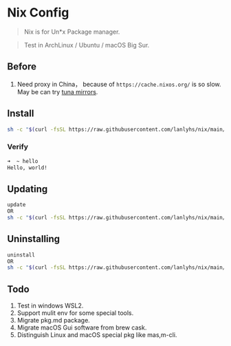 # Nix Config

> Nix is for Un*x Package manager.

> Test in ArchLinux / Ubuntu / macOS Big Sur.

## Before

1. Need proxy in China， because of `https://cache.nixos.org/` is so slow. May be can try [tuna mirrors](https://mirrors.tuna.tsinghua.edu.cn/help/nix/).

## Install

```sh
sh -c "$(curl -fsSL https://raw.githubusercontent.com/lanlyhs/nix/main/tools/install.sh)"
```

### Verify

```sh
➜  ~ hello
Hello, world!
```

## Updating

```sh
update
OR
sh -c "$(curl -fsSL https://raw.githubusercontent.com/lanlyhs/nix/main/tools/update.sh)"
```

## Uninstalling

```sh
uninstall
OR
sh -c "$(curl -fsSL https://raw.githubusercontent.com/lanlyhs/nix/main/tools/uninstall.sh)"
```

## Todo

1. Test in windows WSL2.
2. Support mulit env for some special tools.
3. Migrate pkg.md package.
4. Migrate macOS Gui software from brew cask.
5. Distinguish Linux and macOS special pkg like mas,m-cli.
